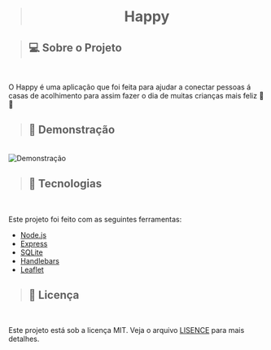 > <h1 style="text-align: center"> Happy </h1>

> ## 💻 Sobre o Projeto
<br>
<p>O Happy é uma aplicação que foi feita para ajudar a conectar pessoas á casas de acolhimento para assim fazer o dia de muitas crianças mais feliz 👦👧</p>


> ## 📸 Demonstração
<br>
<img src="./public/images/happy.gif" alt="Demonstração" title="Demonstração">


> ## 🚀 Tecnologias
<br>
<p>Este projeto foi feito com as seguintes ferramentas:</p>

* [Node.js](https://nodejs.org/en/)
* [Express](https://expressjs.com/pt-br/)
* [SQLite](https://sqlite.org/index.html)
* [Handlebars](https://handlebarsjs.com/)
* [Leaflet](https://leafletjs.com/)

> ## 📄 Licença
<br>
<p>Este projeto está sob a licença MIT. Veja o arquivo <a href="https://github.com/W-Carlos/happy/blob/main/LICENSE">LISENCE</a> para mais detalhes.</p>


